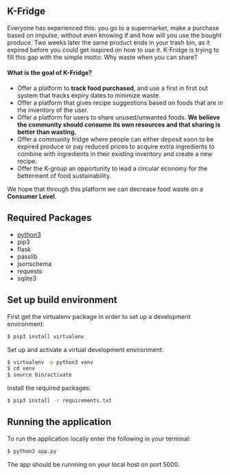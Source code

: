 K-Fridge
-------------
Everyone has experienced this: you go to a supermarket, make a purchase based on impulse, without even knowing if and how will you use the bought produce. Two weeks later the same product ends in your trash bin, as it expired before you could get inspired on how to use it. K-Fridge is trying to fill this gap with the simple motto: Why waste when you can share? 

#### What is the goal of K-Fridge?

- Offer a platform to **track food purchased**, and use a first in first out system that tracks expiry dates to minimize waste.
- Offer a platform that gives recipe suggestions based on foods that are in the inventory of the user.
- Offer a platform for users to share unused/unwanted foods. **We believe the community should consume its own resources and that sharing is better than wasting.**
 - Offer a community fridge where people can either deposit soon to be expired produce or pay reduced prices to acquire extra ingredients to combine with ingredients in their existing inventory and create a new recipe. 
 - Offer the K-group an opportunity to lead a circular economy for the betterment of food sustainability. 

We hope that through this platform we can decrease food waste on a **Consumer Level**.

## Required Packages

* [python3](https://www.python.org/)
* pip3
* flask
* passlib
* jsonschema
* requests
* sqlite3

## Set up build environment

First get the virtualenv package in order to set up a development environment:

```bash
$ pip3 install virtualenv
```

Set up and activate a virtual development environment:

```bash
$ virtualenv -p python3 venv
$ cd venv
$ source bin/activate
```

Install the required packages:

```bash
$ pip3 install -r requirements.txt
```

## Running the application

To run the application locally enter the following in your terminal:

```bash
$ python3 app.py
```
The app should be runnning on your local host on port 5000.
